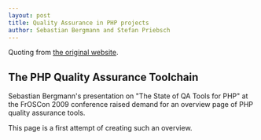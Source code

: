 ```yaml
---
layout: post
title: Quality Assurance in PHP projects
author: Sebastian Bergmann and Stefan Priebsch
---
```


Quoting from [the original website](https://web.archive.org/web/20101111195138/http://qualityassuranceinphpprojects.com:80/pages/tools.html).

<!--more-->

<div class="well">
<h2>The PHP Quality Assurance Toolchain</h2>
<p>Sebastian Bergmann's presentation on "The State of QA Tools for PHP" at the FrOSCon 2009 conference raised demand for an overview page of PHP quality assurance tools.</p>
<p>This page is a first attempt of creating such an overview.</p>
</div>

